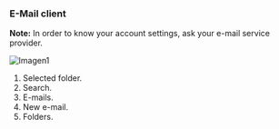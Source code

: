### E-Mail client

**Note:** In order to know your account settings, ask your e-mail service provider.

![Imagen1](http://static.energysistem.com/images/manuals/42430/565c220c33019.jpg)

1.	Selected folder.
2.	Search.
3.	E-mails.
4.	New e-mail.
5.	Folders.

